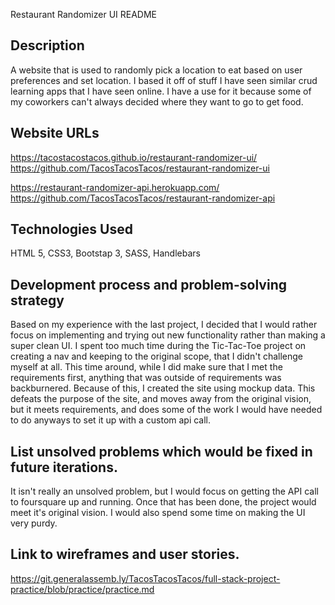 Restaurant Randomizer UI README

## Description
A website that is used to randomly pick a location to eat based on user preferences and set location.  I based it off of stuff I have seen similar crud learning apps that I have seen online.  I have a use for it because some of my coworkers can't always decided where they want to go to get food.

## Website URLs
https://tacostacostacos.github.io/restaurant-randomizer-ui/
https://github.com/TacosTacosTacos/restaurant-randomizer-ui

https://restaurant-randomizer-api.herokuapp.com/
https://github.com/TacosTacosTacos/restaurant-randomizer-api

## Technologies Used
HTML 5, CSS3, Bootstap 3, SASS, Handlebars

## Development process and problem-solving strategy
Based on my experience with the last project, I decided that I would rather focus on implementing and trying out new functionality rather than making a super clean UI.  I spent too much time during the Tic-Tac-Toe project on creating a nav and keeping to the original scope, that I didn't challenge myself at all.  This time around, while I did make sure that I met the requirements first, anything that was outside of requirements was backburnered.  Because of this, I created the site using mockup data.  This defeats the purpose of the site, and moves away from the original vision, but it meets requirements, and does some of the work I would have needed to do anyways to set it up with a custom api call.

## List unsolved problems which would be fixed in future iterations.
It isn't really an unsolved problem, but I would focus on getting the API call to foursquare up and running.  Once that has been done, the project would meet it's original vision.  I would also spend some time on making the UI very purdy.


## Link to wireframes and user stories.
https://git.generalassemb.ly/TacosTacosTacos/full-stack-project-practice/blob/practice/practice.md

